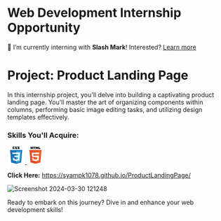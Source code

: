 # Web Development Internship Opportunity
🔭 I’m currently interning with <b>Slash Mark</b>! Interested? <a href="https://slashmark.cloud/">Learn more</a>

<h1>Project: Product Landing Page</h1>
In this internship project, you'll delve into building a captivating product landing page. You'll master the art of organizing components within columns, performing basic image editing tasks, and utilizing design templates effectively.

<h3 align="left">Skills You'll Acquire:</h3>
<p align="left"> <a href="https://www.w3schools.com/css/" target="_blank" rel="noreferrer"> <img src="https://raw.githubusercontent.com/devicons/devicon/master/icons/css3/css3-original-wordmark.svg" alt="css3" width="40" height="40"/> </a> <a href="https://www.w3.org/html/" target="_blank" rel="noreferrer"> <img src="https://raw.githubusercontent.com/devicons/devicon/master/icons/html5/html5-original-wordmark.svg" alt="html5" width="40" height="40"/> </a> </p>

**Click Here:** https://syampk1078.github.io/ProductLandingPage/

![Screenshot 2024-03-30 121248](https://github.com/Syampk1078/ProductLandingPage/assets/119304851/562a5329-0ef7-4cfa-82a2-c1bd4685a0d1)

<p>Ready to embark on this journey? Dive in and enhance your web development skills!</p>
